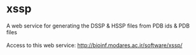 # xssp
A web service for generating the DSSP &amp; HSSP files from PDB ids &amp; PDB files
</br></br>
Access to this web service: http://bioinf.modares.ac.ir/software/xssp/
